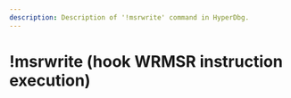 ```yaml
---
description: Description of '!msrwrite' command in HyperDbg.
---
```


# !msrwrite \(hook WRMSR instruction execution\)

